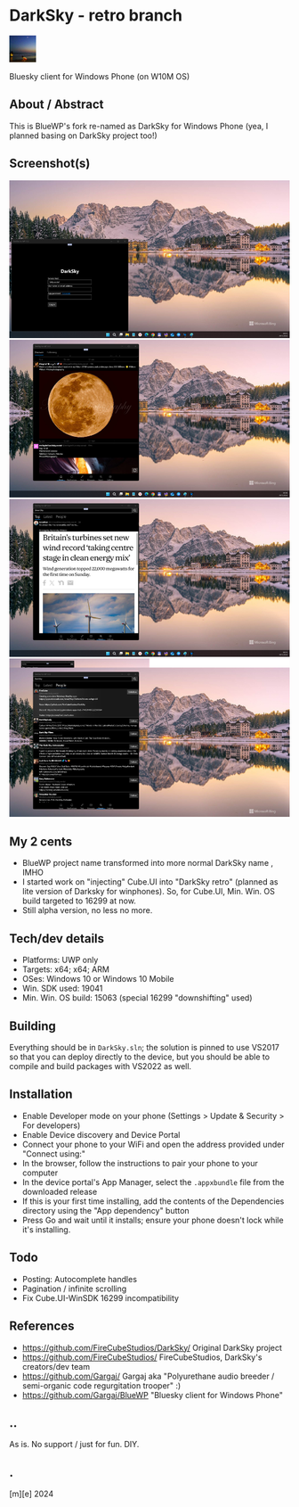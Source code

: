 # DarkSky - retro branch
![](Images/logo.png)

Bluesky client for Windows Phone (on W10M OS)

## About / Abstract
This is BlueWP's fork re-named as DarkSky for Windows Phone (yea, I planned basing on DarkSky project too!)

## Screenshot(s)
![](Images/shot01.png)
![](Images/shot02.png)
![](Images/shot03.png)
![](Images/shot04.png)

## My 2 cents
- BlueWP project name transformed into more normal DarkSky name , IMHO
- I started work on "injecting" Cube.UI into "DarkSky retro" (planned as lite version of Darksky for winphones). So,
for Cube.UI, Min. Win. OS build targeted to 16299 at now. 
- Still alpha version, no less no more.

## Tech/dev details
- Platforms: UWP only
- Targets: x64; x64; ARM
- OSes: Windows 10 or Windows 10 Mobile 
- Win. SDK used: 19041 
- Min. Win. OS build: 15063 (special 16299 "downshifting" used)  

## Building
Everything should be in `DarkSky.sln`; the solution is pinned to use VS2017 so that you can deploy directly
to the device, but you should be able to compile and build packages with VS2022 as well.

## Installation
- Enable Developer mode on your phone (Settings > Update & Security > For developers)
- Enable Device discovery and Device Portal
- Connect your phone to your WiFi and open the address provided under "Connect using:"
- In the browser, follow the instructions to pair your phone to your computer
- In the device portal's App Manager, select the `.appxbundle` file from the downloaded release
- If this is your first time installing, add the contents of the Dependencies directory using the "App dependency" button
- Press Go and wait until it installs; ensure your phone doesn't lock while it's installing.

## Todo
- Posting: Autocomplete handles
- Pagination / infinite scrolling
- Fix Cube.UI-WinSDK 16299 incompatibility

## References
- https://github.com/FireCubeStudios/DarkSky/ Original DarkSky project
- https://github.com/FireCubeStudios/ FireCubeStudios, DarkSky's creators/dev team 
- https://github.com/Gargaj/ Gargaj aka "Polyurethane audio breeder / semi-organic code regurgitation trooper" :)
- https://github.com/Gargaj/BlueWP "Bluesky client for Windows Phone"


## ..
As is. No support / just for fun. DIY.

## .
[m][e] 2024